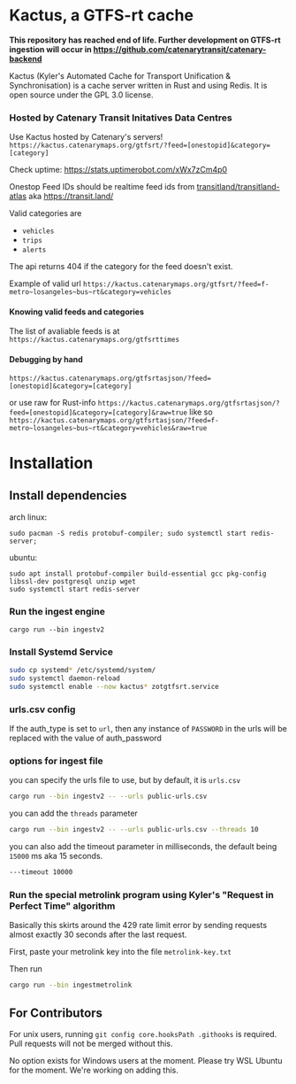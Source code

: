 # Kactus, a GTFS-rt cache

**This repository has reached end of life. Further development on GTFS-rt ingestion will occur in https://github.com/catenarytransit/catenary-backend**

Kactus (Kyler's Automated Cache for Transport Unification & Synchronisation) is a cache server written in Rust and using Redis. It is open source under the GPL 3.0 license. 

### Hosted by Catenary Transit Initatives Data Centres

Use Kactus hosted by Catenary's servers! 
`https://kactus.catenarymaps.org/gtfsrt/?feed=[onestopid]&category=[category]`

Check uptime: https://stats.uptimerobot.com/xWx7zCm4p0

Onestop Feed IDs should be realtime feed ids from [transitland/transitland-atlas](https://github.com/transitland/transitland-atlas) aka https://transit.land/

Valid categories are 
- `vehicles` 
- `trips`
- `alerts`

The api returns 404 if the category for the feed doesn't exist.

Example of valid url `https://kactus.catenarymaps.org/gtfsrt/?feed=f-metro~losangeles~bus~rt&category=vehicles`

#### Knowing valid feeds and categories

The list of avaliable feeds is at `https://kactus.catenarymaps.org/gtfsrttimes`

#### Debugging by hand
`https://kactus.catenarymaps.org/gtfsrtasjson/?feed=[onestopid]&category=[category]`

or use raw for Rust-info
`https://kactus.catenarymaps.org/gtfsrtasjson/?feed=[onestopid]&category=[category]&raw=true`
like so
`https://kactus.catenarymaps.org/gtfsrtasjson/?feed=f-metro~losangeles~bus~rt&category=vehicles&raw=true`

# Installation


## Install dependencies
arch linux:
```
sudo pacman -S redis protobuf-compiler; sudo systemctl start redis-server;
```
ubuntu:
```
sudo apt install protobuf-compiler build-essential gcc pkg-config libssl-dev postgresql unzip wget
sudo systemctl start redis-server
```

### Run the ingest engine
```
cargo run --bin ingestv2
```
### Install Systemd Service
```bash
sudo cp systemd* /etc/systemd/system/
sudo systemctl daemon-reload
sudo systemctl enable --now kactus* zotgtfsrt.service
```

### urls.csv config
If the auth_type is set to `url`, then any instance of `PASSWORD` in the urls will be replaced with the value of auth_password

### options for ingest file

you can specify the urls file to use, but by default, it is `urls.csv`
```bash
cargo run --bin ingestv2 -- --urls public-urls.csv
```

you can add the `threads` parameter

```bash
cargo run --bin ingestv2 -- --urls public-urls.csv --threads 10
```

you can also add the timeout parameter in milliseconds, the default being `15000` ms aka 15 seconds.
```bash
---timeout 10000
```

### Run the special metrolink program using Kyler's "Request in Perfect Time" algorithm

Basically this skirts around the 429 rate limit error by sending requests almost exactly 30 seconds after the last request.

First, paste your metrolink key into the file `metrolink-key.txt`

Then run
```bash
cargo run --bin ingestmetrolink
```

## For Contributors

For unix users, running `git config core.hooksPath .githooks` is required.
Pull requests will not be merged without this.

No option exists for Windows users at the moment. Please try WSL Ubuntu for the moment. We're working on adding this.

